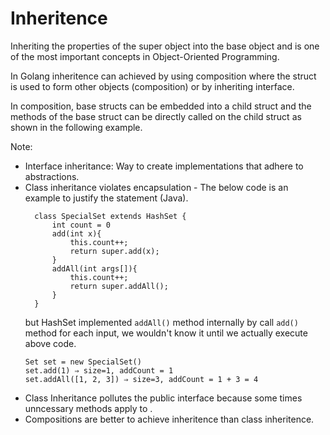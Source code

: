 # Inheritence
Inheriting the properties of the super object into the base object and is one of the most important concepts in Object-Oriented Programming. 

In Golang inheritence can achieved by using composition where the struct is used to form other objects (composition) or by inheriting interface. 

In composition, base structs can be embedded into a child struct and the methods of the base struct can be directly called on the child struct as shown in the following example.

Note:
- Interface inheritance: Way to create implementations that adhere to abstractions.
- Class inheritance violates encapsulation - The below code is an example to justify the statement (Java).
  ```
    class SpecialSet extends HashSet {
        int count = 0
        add(int x){
            this.count++;
            return super.add(x);
        }
        addAll(int args[]){
            this.count++;
            return super.addAll();
        }    
    }
  ```
  but HashSet implemented `addAll()` method internally by call `add()` method for each input, we wouldn't know it until we actually execute above code.
    ```
    Set set = new SpecialSet()
    set.add(1) ⇒ size=1, addCount = 1
    set.addAll([1, 2, 3]) ⇒ size=3, addCount = 1 + 3 = 4
    ```
- Class Inheritance pollutes the public interface because some times unncessary methods apply to .
- Compositions are better to achieve inheritence than class inheritence.